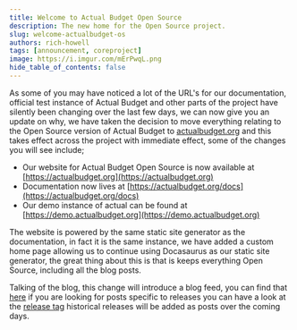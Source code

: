 ```yaml
---
title: Welcome to Actual Budget Open Source
description: The new home for the Open Source project.
slug: welcome-actualbudget-os
authors: rich-howell
tags: [announcement, coreproject]
image: https://i.imgur.com/mErPwqL.png
hide_table_of_contents: false
---
```


As some of you may have noticed a lot of the URL's for our documentation, official test instance of Actual Budget and other parts of the project have silently been changing over the last few days, we can now give you an update on why, we have taken the decision to move everything relating to the Open Source version of Actual Budget to [actualbudget.org](https://actualbudget.org) and this takes effect across the project with immediate effect, some of the changes you will see include;

* Our website for Actual Budget Open Source is now available at [https://actualbudget.org](https://actualbudget.org)
* Documentation now lives at [https://actualbudget.org/docs](https://actualbudget.org/docs)
* Our demo instance of actual can be found at [https://demo.actualbudget.org](https://demo.actualbudget.org)

The website is powered by the same static site generator as the documentation, in fact it is the same instance, we have added a custom home page allowing us to continue using Docasaurus as our static site generator, the great thing about this is that is keeps everything Open Source, including all the blog posts.

Talking of the blog, this change will introduce a blog feed, you can find that [here](https://actualbudget.org/blog/rss.xml) if you are looking for posts specific to releases you can have a look at the [release tag](https://actualbudget.org/blog/tags/release) historical releases will be added as posts over the coming days.